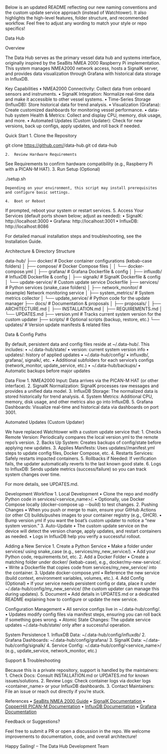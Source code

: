 Below is an updated README reflecting our new naming conventions and the custom update service approach (instead of Watchtower). It also highlights the high-level features, folder structure, and recommended workflow. Feel free to adjust any wording to match your style or repo specifics!

Data Hub

Overview

The Data Hub serves as the primary vessel data hub and systems interface, originally inspired by the SeaBits NMEA 2000 Raspberry Pi implementation. This system manages NMEA2000 network access, hosts a SignalK server, and provides data visualization through Grafana with historical data storage in InfluxDB.

Key Capabilities
	•	NMEA2000 Connectivity: Collect data from onboard sensors and instruments.
	•	SignalK Integration: Normalize real-time data and make it accessible to other vessel systems.
	•	Time-Series Storage (InfluxDB): Store historical data for trend analysis.
	•	Visualization (Grafana): Create customized dashboards for monitoring vessel performance.
	•	data-hub system Health & Metrics: Collect and display CPU, memory, disk usage, and more.
	•	Automated Updates (Custom Updater): Check for new versions, back up configs, apply updates, and roll back if needed.

Quick Start
	1.	Clone the Repository

git clone https://github.com/<yourusername>/data-hub.git
cd data-hub


	2.	Review Hardware Requirements
See Requirements to confirm hardware compatibility (e.g., Raspberry Pi with a PICAN-M HAT).
	3.	Run Setup (Optional)

./setup.sh

	Depending on your environment, this script may install prerequisites and configure basic settings.

	4.	Boot or Reboot
If prompted, reboot your system or restart services.
	5.	Access Your Services (default ports shown below; adjust as needed):
	•	SignalK: http://localhost:3000
	•	Grafana: http://localhost:3001
	•	InfluxDB: http://localhost:8086

For detailed manual installation steps and troubleshooting, see the Installation Guide.

Architecture & Directory Structure

data-hub/
├── docker/                # Docker container configurations (kebab-case folders)
│   ├── compose/           # Docker Compose files
│   │   └── docker-compose.yml
│   ├── grafana/           # Grafana Dockerfile & config
│   ├── influxdb/          # InfluxDB Dockerfile & config
│   ├── signalk/           # SignalK Dockerfile & config
│   └── update-service/    # Custom update service Dockerfile
├── services/              # Python services (snake_case folders)
│   ├── network_monitor/   # (example) Network monitoring service
│   ├── system_metrics/    # System metrics collector
│   └── update_service/    # Python code for the update manager
├── docs/                  # Documentation & proposals
│   ├── proposals/
│   ├── ARCHITECTURE.md
│   ├── INSTALLATION.md
│   ├── REQUIREMENTS.md
│   └── UPDATES.md
├── version.yml            # Tracks current system version for the custom updater
├── scripts/               # Optional scripts (backup, restore, etc.)
└── updates/               # Version update manifests & related files

Data & Config Paths

By default, persistent data and config files reside at ~/.data-hub/. This includes:
	•	~/.data-hub/state/
	•	version: current system version info
	•	updates/: history of applied updates
	•	~/.data-hub/config/
	•	influxdb/, grafana/, signalk/, etc.
	•	Additional subfolders for each service’s configs (network_monitor, update_service, etc.)
	•	~/.data-hub/backups/
	•	Automatic backups before major updates

Data Flow
	1.	NMEA2000 Input: Data arrives via the PICAN-M HAT (or other interface).
	2.	SignalK Normalization: SignalK processes raw messages and provides a unified data model.
	3.	InfluxDB Storage: The normalized data is stored historically for trend analysis.
	4.	System Metrics: Additional CPU, memory, disk usage, and other metrics also go into InfluxDB.
	5.	Grafana Dashboards: Visualize real-time and historical data via dashboards on port 3001.

Automated Updates (Custom Updater)

We have replaced Watchtower with a custom update service that:
	1.	Checks Remote Version: Periodically compares the local version.yml to the remote repo’s version.
	2.	Backs Up System: Creates backups of config/state before applying new updates.
	3.	Applies Manifests: Uses updates/<version>/manifest.yml steps to update config files, Docker Compose, etc.
	4.	Restarts Services: Safely restarts impacted containers.
	5.	Rollbacks if Needed: If verification fails, the updater automatically reverts to the last known good state.
	6.	Logs to InfluxDB: Sends update metrics (success/failure) so you can track system changes over time.

For more details, see UPDATES.md.

Development Workflow
	1.	Local Development
	•	Clone the repo and modify Python code in services/<service_name>/.
	•	Optionally, use Docker Compose locally (docker-compose up --build) to test changes.
	2.	Pushing Changes
	•	When you push or merge to main, ensure your GitHub Actions (or other CI) builds/pushes images to your container registry (e.g., GHCR).
	•	Bump version.yml if you want the boat’s custom updater to notice a “new system version.”
	3.	Auto-Update
	•	The custom update service on the device will detect the version change, apply updates, and restart containers as needed.
	•	Logs in InfluxDB help you verify a successful rollout.

Adding a New Service
	1.	Create a Python Service
	•	Make a folder under services/ using snake_case (e.g., services/my_new_service/).
	•	Add your Python code, requirements.txt, etc.
	2.	Add a Docker Folder
	•	Create a matching folder under docker/ (kebab-case), e.g., docker/my-new-service/.
	•	Write a Dockerfile that copies code from services/my_new_service/ into the container.
	3.	Update docker-compose.yml
	•	Reference the new service (build context, environment variables, volumes, etc.).
	4.	Add Config (Optional)
	•	If your service needs persistent config or data, place it under ~/.data-hub/config/my_new_service/ (the custom updater can manage this during updates).
	5.	Document
	•	Add details in UPDATES.md or a dedicated README explaining how to configure or update the new service.

Configuration Management
	•	All service configs live in ~/.data-hub/config/.
	•	Updates modify config files via manifest steps, ensuring you can roll back if something goes wrong.
	•	Atomic State Changes: The update service updates ~/.data-hub/state/ only after a successful operation.

System Persistence
	1.	InfluxDB Data: ~/.data-hub/config/influxdb/
	2.	Grafana Dashboards: ~/.data-hub/config/grafana/
	3.	SignalK Data: ~/.data-hub/config/signalk/
	4.	Service Config: ~/.data-hub/config/<service_name>/ (e.g., update_service, network_monitor, etc.)

Support & Troubleshooting

Because this is a private repository, support is handled by the maintainers:
	1.	Check Docs: Consult INSTALLATION.md or UPDATES.md for known issues/solutions.
	2.	Review Logs: Check container logs via docker logs <container_name> or your InfluxDB dashboards.
	3.	Contact Maintainers: File an issue or reach out directly if you’re stuck.

References
	•	[SeaBits NMEA 2000 Guide](https://seabits.com/nmea-2000-powered-raspberry-pi/)
	•	[SignalK Documentation](https://signalk.org/)
	•	[CopperHill PICAN-M Documentation](https://copperhilltech.com/pican-m-nmea-0183-nmea-2000-hat-for-raspberry-pi/)
	•	[InfluxDB Documentation](https://docs.influxdata.com/influxdb/v1.8/)
	•	[Grafana Documentation](https://grafana.com/docs/)

Feedback or Suggestions?

Feel free to submit a PR or open a discussion in the repo. We welcome improvements to documentation, code, and overall architecture!

Happy Sailing!
– The Data Hub Development Team